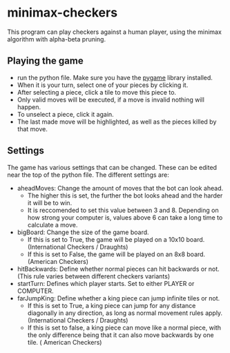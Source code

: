 # minimax-checkers

This program can play checkers against a human player, using the minimax algorithm with alpha-beta pruning.

## Playing the game

- run the python file. Make sure you have the [pygame](https://www.pygame.org/) library installed. 
- When it is your turn, select one of your pieces by clicking it.
- After selecting a piece, click a tile to move this piece to.
- Only valid moves will be executed, if a move is invalid nothing will happen.
- To unselect a piece, click it again.
- The last made move will be highlighted, as well as the pieces killed by that move.

## Settings

The game has various settings that can be changed. These can be edited near the top of the python file. The different settings are:

- aheadMoves: Change the amount of moves that the bot can look ahead.
  - The higher this is set, the further the bot looks ahead and the harder it will be to win.
  - It is reccomended to set this value between 3 and 8. Depending on how strong your computer is, values above 6 can take a long time to calculate a move.
- bigBoard: Change the size of the game board.
  - If this is set to True, the game will be played on a 10x10 board. (International Checkers / Draughts)
  - If this is set to False, the game will be played on an 8x8 board. (American Checkers)
- hitBackwards: Define whether normal pieces can hit backwards or not. (This rule varies between different checkers variants)
- startTurn: Defines which player starts. Set to either PLAYER or COMPUTER.
- farJumpKing: Define whether a king piece can jump infinite tiles or not.
  - If this is set to True, a king piece can jump for any distance diagonally in any direction, as long as normal movement rules apply. (International Checkers / Draughts)
  - If this is set to false, a king piece can move like a normal piece, with the only difference being that it can also move backwards by one tile. ( American Checkers)
